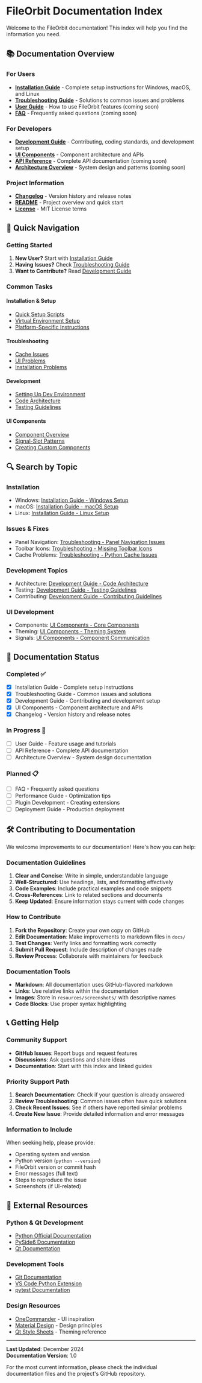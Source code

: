 # FileOrbit Documentation Index

Welcome to the FileOrbit documentation! This index will help you find the information you need.

## 📚 Documentation Overview

### For Users
- **[Installation Guide](INSTALLATION.md)** - Complete setup instructions for Windows, macOS, and Linux
- **[Troubleshooting Guide](TROUBLESHOOTING.md)** - Solutions to common issues and problems
- **[User Guide](USER_GUIDE.md)** - How to use FileOrbit features (coming soon)
- **[FAQ](FAQ.md)** - Frequently asked questions (coming soon)

### For Developers
- **[Development Guide](DEVELOPMENT_GUIDE.md)** - Contributing, coding standards, and development setup
- **[UI Components](UI_COMPONENTS.md)** - Component architecture and APIs
- **[API Reference](API_REFERENCE.md)** - Complete API documentation (coming soon)
- **[Architecture Overview](ARCHITECTURE.md)** - System design and patterns (coming soon)

### Project Information
- **[Changelog](../CHANGELOG.md)** - Version history and release notes
- **[README](../README.md)** - Project overview and quick start
- **[License](../LICENSE)** - MIT License terms

## 🚀 Quick Navigation

### Getting Started
1. **New User?** Start with [Installation Guide](INSTALLATION.md)
2. **Having Issues?** Check [Troubleshooting Guide](TROUBLESHOOTING.md)  
3. **Want to Contribute?** Read [Development Guide](DEVELOPMENT_GUIDE.md)

### Common Tasks

#### Installation & Setup
- [Quick Setup Scripts](INSTALLATION.md#method-1-quick-setup-recommended)
- [Virtual Environment Setup](INSTALLATION.md#virtual-environment-management)
- [Platform-Specific Instructions](INSTALLATION.md#platform-specific-setup)

#### Troubleshooting
- [Cache Issues](TROUBLESHOOTING.md#1-python-cache-issues)
- [UI Problems](TROUBLESHOOTING.md#4-panel-navigation-issues)
- [Installation Problems](TROUBLESHOOTING.md#2-virtual-environment-issues)

#### Development
- [Setting Up Dev Environment](DEVELOPMENT_GUIDE.md#development-environment-setup)
- [Code Architecture](DEVELOPMENT_GUIDE.md#code-architecture)
- [Testing Guidelines](DEVELOPMENT_GUIDE.md#testing-guidelines)

#### UI Components
- [Component Overview](UI_COMPONENTS.md#core-components)
- [Signal-Slot Patterns](UI_COMPONENTS.md#component-communication)
- [Creating Custom Components](UI_COMPONENTS.md#extending-components)

## 🔍 Search by Topic

### Installation
- Windows: [Installation Guide - Windows Setup](INSTALLATION.md#windows-setup)
- macOS: [Installation Guide - macOS Setup](INSTALLATION.md#macos-setup)
- Linux: [Installation Guide - Linux Setup](INSTALLATION.md#linux-setup)

### Issues & Fixes
- Panel Navigation: [Troubleshooting - Panel Navigation Issues](TROUBLESHOOTING.md#4-panel-navigation-issues)
- Toolbar Icons: [Troubleshooting - Missing Toolbar Icons](TROUBLESHOOTING.md#missing-toolbar-icons)
- Cache Problems: [Troubleshooting - Python Cache Issues](TROUBLESHOOTING.md#1-python-cache-issues)

### Development Topics
- Architecture: [Development Guide - Code Architecture](DEVELOPMENT_GUIDE.md#code-architecture)
- Testing: [Development Guide - Testing Guidelines](DEVELOPMENT_GUIDE.md#testing-guidelines)
- Contributing: [Development Guide - Contributing Guidelines](DEVELOPMENT_GUIDE.md#contributing-guidelines)

### UI Development
- Components: [UI Components - Core Components](UI_COMPONENTS.md#core-components)
- Theming: [UI Components - Theming System](UI_COMPONENTS.md#theming-system)
- Signals: [UI Components - Component Communication](UI_COMPONENTS.md#component-communication)

## 📖 Documentation Status

### Completed ✅
- [x] Installation Guide - Complete setup instructions
- [x] Troubleshooting Guide - Common issues and solutions
- [x] Development Guide - Contributing and development setup
- [x] UI Components - Component architecture and APIs
- [x] Changelog - Version history and release notes

### In Progress 🚧
- [ ] User Guide - Feature usage and tutorials
- [ ] API Reference - Complete API documentation
- [ ] Architecture Overview - System design documentation

### Planned 📋
- [ ] FAQ - Frequently asked questions
- [ ] Performance Guide - Optimization tips
- [ ] Plugin Development - Creating extensions
- [ ] Deployment Guide - Production deployment

## 🛠️ Contributing to Documentation

We welcome improvements to our documentation! Here's how you can help:

### Documentation Guidelines
1. **Clear and Concise**: Write in simple, understandable language
2. **Well-Structured**: Use headings, lists, and formatting effectively
3. **Code Examples**: Include practical examples and code snippets
4. **Cross-References**: Link to related sections and documents
5. **Keep Updated**: Ensure information stays current with code changes

### How to Contribute
1. **Fork the Repository**: Create your own copy on GitHub
2. **Edit Documentation**: Make improvements to markdown files in `docs/`
3. **Test Changes**: Verify links and formatting work correctly
4. **Submit Pull Request**: Include description of changes made
5. **Review Process**: Collaborate with maintainers for feedback

### Documentation Tools
- **Markdown**: All documentation uses GitHub-flavored markdown
- **Links**: Use relative links within the documentation
- **Images**: Store in `resources/screenshots/` with descriptive names
- **Code Blocks**: Use proper syntax highlighting

## 📞 Getting Help

### Community Support
- **GitHub Issues**: Report bugs and request features
- **Discussions**: Ask questions and share ideas
- **Documentation**: Start with this index and linked guides

### Priority Support Path
1. **Search Documentation**: Check if your question is already answered
2. **Review Troubleshooting**: Common issues often have quick solutions
3. **Check Recent Issues**: See if others have reported similar problems
4. **Create New Issue**: Provide detailed information and error messages

### Information to Include
When seeking help, please provide:
- Operating system and version
- Python version (`python --version`)
- FileOrbit version or commit hash
- Error messages (full text)
- Steps to reproduce the issue
- Screenshots (if UI-related)

## 🔗 External Resources

### Python & Qt Development
- [Python Official Documentation](https://docs.python.org/3/)
- [PySide6 Documentation](https://doc.qt.io/qtforpython/)
- [Qt Documentation](https://doc.qt.io/)

### Development Tools
- [Git Documentation](https://git-scm.com/doc)
- [VS Code Python Extension](https://marketplace.visualstudio.com/items?itemName=ms-python.python)
- [pytest Documentation](https://docs.pytest.org/)

### Design Resources
- [OneCommander](https://onecommander.com/) - UI inspiration
- [Material Design](https://material.io/) - Design principles
- [Qt Style Sheets](https://doc.qt.io/qt-6/stylesheet.html) - Theming reference

---

**Last Updated**: December 2024  
**Documentation Version**: 1.0

For the most current information, please check the individual documentation files and the project's GitHub repository.
